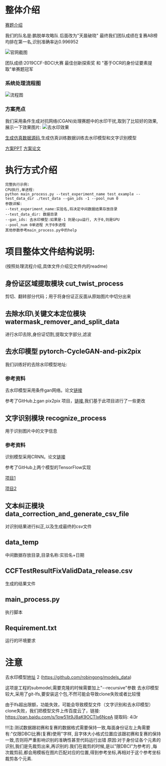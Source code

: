 
# 整体介绍
  [赛题介绍](https://www.datafountain.cn/competitions/346)
  
  
  我们的队名是:鹏脱单攻略队  后面改为"天晨破晓" 最终我们团队成绩在复赛AB榜均排在第一名,识别准确率达0.996952
 
  ![官网截图](https://github.com/Mingtzge/2019-CCF-BDCI-OCR-MCZJ-OCR-IdentificationIDElement/blob/master/show_imgs/webwxgetmsgimg.jpg)
  
  团队成绩:2019CCF-BDCI大赛  最佳创新探索奖 和 "基于OCR的身份证要素提取"单赛题冠军
  
  ### 系统处理流程图
  
  ![流程图](https://github.com/Mingtzge/2019-CCF-BDCI-OCR-MCZJ-OCR-IdentificationIDElement/blob/master/show_imgs/%E7%B3%BB%E7%BB%9F%E6%9E%B6%E6%9E%84.png)
  
  ### 方案亮点 
  我们采用条件生成对抗网络(CGAN)处理赛题中的水印干扰,取到了比较好的效果,展示一下效果图片:
  ![去水印效果](https://github.com/Mingtzge/2019-CCF-BDCI-OCR-MCZJ-OCR-IdentificationIDElement/blob/master/show_imgs/%E5%8E%BB%E6%B0%B4%E5%8D%B0%E6%95%88%E6%9E%9C.png)
  
  [生成仿真数据源码](https://github.com/Mingtzge/2019-CCF-BDCI-OCR-MCZJ-fake_data_generator),生成仿真训练数据训练去水印模型和文字识别模型
  
  [方案PPT](https://discussion.datafountain.cn/questions/2260/answers/23380) [方案论文](https://discussion.datafountain.cn/questions/2232/answers/23321)
  
# 执行方式介绍
    完整执行示例:
    CPU执行,单进程:
    python main_process.py --test_experiment_name test_example --test_data_dir ./test_data --gan_ids -1 --pool_num 0
    参数详解:
    --test_experiment_name:实验名,将决定中间数据结果存放目录
    --test_data_dir: 数据目录
    --gan_ids: 去水印模型:如果是-1 则是cpu运行, 大于0,则是GPU
    --pool_num 0单进程 大于0多进程
    其他参数参考main_process.py中的help

# 项目整体文件结构说明:
(按照处理流程介绍,具体文件介绍见文件内的readme)

## 身份证区域提取模块 cut_twist_process
  剪切、翻转部分代码；用于将身份证正反面从原始图片中切分出来

## 去除水印\关键文本定位模块 watermask_remover_and_split_data
  进行水印去除,身份证切割,提取文字部分,滤波

## 去水印模型 pytorch-CycleGAN-and-pix2pix
  我们训练好的去除水印模型地址:
### 参考资料
  去水印模型采用条件gan网络。论文[链接](https://arxiv.org/pdf/1611.07004.pdf)
  
  参考了GitHub上gan pix2pix 项目，[链接](https://github.com/junyanz/pytorch-CycleGAN-and-pix2pix#cyclegan-and-pix2pix-in-pytorch),我们基于此项目进行了一些更改

## 文字识别模块 recognize_process
  用于识别图片中的文字信息
### 参考资料
  识别模型采用CRNN。论文[链接](https://arxiv.org/abs/1507.05717)
  
  参考了GitHub上两个模型的TensorFlow实现
  
  [项目1](https://github.com/MaybeShewill-CV/CRNN_Tensorflow) 
  
  [项目2](https://github.com/bai-shang/crnn_ctc_ocr.Tensorflow)

## 文本纠正模块 data_correction_and_generate_csv_file
  对识别结果进行纠正,以及生成最终的csv文件

## data_temp
  中间数据存放目录,目录名称:实验名+日期

## CCFTestResultFixValidData_release.csv
  生成的结果文件

## main_process.py
  执行脚本

## Requirement.txt
  运行的环境要求

# 注意
  去水印模型[地址](https://github.com/Mingtzge/models_data) 2 (https://github.com/robingong/models_data)
  
  这项是工程的submodel,需要克隆的时候需要加上"--recursive"参数 
  去水印模型较大,采用了git-lfs,要安装这个包,不然可能会导致clone失败或者比较慢
  
  
  由于lfs超出限额，功能失效，可能会导致模型文件（文字识别和去水印模型）clone失败，我们把模型文件上传百度云了，链接: https://pan.baidu.com/s/1ow51it9J8aK9OCTIx6NceA 提取码: 4i3r

!!!注:测试数据跟初赛和复赛的数据格式需要保持一致,每面身份证左上角需要有:"仅限DBCI比赛(复赛)使用"字样,
      且字体大小格式位置应该跟初赛和复赛的保持一致,否则将严重影响识别的准确性甚至代码运行出错
   原因:对于身份证各个元素的识别,我们是先裁剪出来,再识别的.我们在裁剪的时候,是以"限DBCI"为参考的
   ,每次裁剪前,都会用模板在图片匹配对应的位置,得到参考坐标,再相对于这个参考坐标裁剪各个元素.
